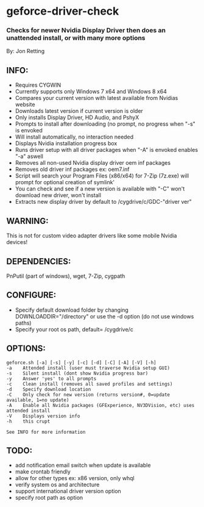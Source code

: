 geforce-driver-check
====================

### Checks for newer Nvidia Display Driver then does an unattended install, or with many more options 
By: Jon Retting

INFO:
-----
- Requires CYGWIN
- Currently supports only Windows 7 x64 and Windows 8 x64
- Compares your current version with latest available from Nvidias website
- Downloads latest version if current version is older
- Only installs Display Driver, HD Audio, and PshyX
- Prompts to install after downloading (no prompt, no progress when "-s" is envoked
- Will install automatically, no interaction needed
- Displays Nvidia installation progress box
- Runs driver setup with all driver packages when "-A" is envoked enables "-a" aswell
- Removes all non-used Nvidia display driver oem inf packages
- Removes old driver inf packages ex: oem7.inf
- Script will search your Program Files (x86/x64) for 7-Zip (7z.exe) will prompt for optional creation of symlink'
- You can check and see if a new version is available with "-C" won't download new driver, won't install
- Extracts new display driver by default to /cygdrive/c/GDC-"driver ver"

WARNING: 
--------
This is not for custom video adapter drivers like some mobile Nvidia devices!

DEPENDENCIES:
-------------
PnPutil (part of windows), wget, 7-Zip, cygpath

CONFIGURE:
----------
- Specify default download folder by changing DOWNLOADDIR="/directory"
  or use the -d option (do not use windows paths)
- Specify your root os path, default= /cygdrive/c

OPTIONS:
--------
	geforce.sh [-a] [-s] [-y] [-c] [-d] [-C] [-A] [-V] [-h]
	-a    Attended install (user must traverse Nvidia setup GUI)
	-s    Silent install (dont show Nvidia progress bar)
	-y    Answer 'yes' to all prompts
	-c    Clean install (removes all saved profiles and settings)
	-d    Specify download location
	-C    Only check for new version (returns version#, 0=update available, 1=no update)
	-A    Enable all Nvidia packages (GFExperience, NV3DVision, etc) uses attended install
	-V    Displays version info
	-h    this crupt

	See INFO for more information


TODO:
-----
- add notification email switch when update is available
- make crontab friendly
- allow for other types ex: x86 version, only whql
- verify system os and architecture
- support international driver version option
- specify root path as option
